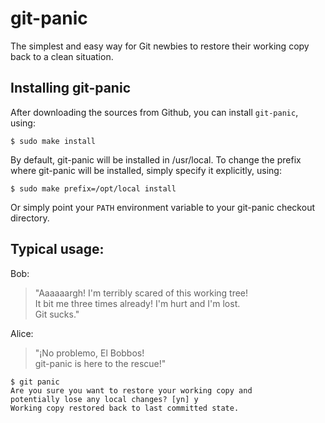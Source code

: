 git-panic
=========
The simplest and easy way for Git newbies to restore their working copy back to
a clean situation.


Installing git-panic
--------------------
After downloading the sources from Github, you can install `git-panic`, using:

	$ sudo make install

By default, git-panic will be installed in /usr/local. To change the prefix
where git-panic will be installed, simply specify it explicitly, using:

	$ sudo make prefix=/opt/local install

Or simply point your `PATH` environment variable to your git-panic checkout
directory.


Typical usage:
--------------
Bob:
> "Aaaaaargh! I'm terribly scared of this working tree!  
> It bit me three times already! I'm hurt and I'm lost.  
> Git sucks."

Alice:
> "¡No problemo, El Bobbos!  
> git-panic is here to the rescue!"

	$ git panic
	Are you sure you want to restore your working copy and
	potentially lose any local changes? [yn] y
	Working copy restored back to last committed state.

